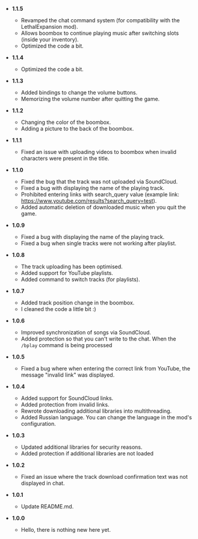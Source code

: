 -   **1.1.5**

	-	Revamped the chat command system (for compatibility with the LethalExpansion mod).
	-	Allows boombox to continue playing music after switching slots (inside your inventory).
	-	Optimized the code a bit.

-   **1.1.4**

	-	Optimized the code a bit.

-   **1.1.3**

	-	Added bindings to change the volume buttons.
	-	Memorizing the volume number after quitting the game.

-   **1.1.2**

	-	Changing the color of the boombox.
	-	Adding a picture to the back of the boombox.

-   **1.1.1**

	-	Fixed an issue with uploading videos to boombox when invalid characters were present in the title.

-   **1.1.0**

	-	Fixed the bug that the track was not uploaded via SoundCloud.
	-	Fixed a bug with displaying the name of the playing track.
	-	Prohibited entering links with search_query value (example link: https://www.youtube.com/results?search_query=test).
	-	Added automatic deletion of downloaded music when you quit the game.

-   **1.0.9**

	-	Fixed a bug with displaying the name of the playing track.
	-	Fixed a bug when single tracks were not working after playlist.

-   **1.0.8**

	-	The track uploading has been optimised.
	-	Added support for YouTube playlists.
	-	Added command to switch tracks (for playlists).

-   **1.0.7**

	-	Added track position change in the boombox.
	-	I cleaned the code a little bit :)

-   **1.0.6**

	-	Improved synchronization of songs via SoundCloud.
	-	Added protection so that you can't write to the chat. When the `/bplay` command is being processed

-   **1.0.5**

	-	Fixed a bug where when entering the correct link from YouTube, the message "invalid link" was displayed.

-   **1.0.4**

	-	Added support for SoundCloud links.
	-	Added protection from invalid links.
    -   Rewrote downloading additional libraries into multithreading.
	- 	Added Russian language. You can change the language in the mod's configuration.

-   **1.0.3**

    -   Updated additional libraries for security reasons.
	- 	Added protection if additional libraries are not loaded

-   **1.0.2**

    -   Fixed an issue where the track download confirmation text was not displayed in chat.

-   **1.0.1**

    -   Update README.md.

-   **1.0.0**

    -   Hello, there is nothing new here yet.
